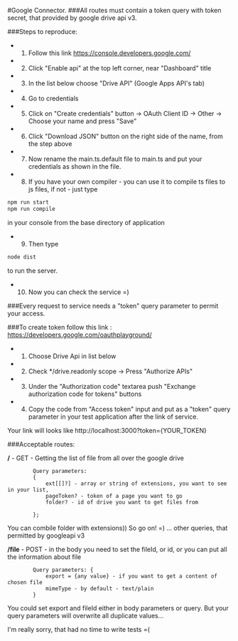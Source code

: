 #Google Connector.
###All routes must contain a token query with token secret, that provided by google drive api v3.

###Steps to reproduce:
* 1. Follow this link https://console.developers.google.com/
* 2. Click "Enable api" at the top left corner, near "Dashboard" title
* 3. In the list below choose "Drive API" (Google Apps API's tab)
* 4. Go to credentials
* 5. Click on "Create credentials" button -> OAuth Client ID -> Other -> Choose your name and press "Save"
* 6. Click "Download JSON" button on the right side of the name, from the step above
* 7. Now rename the main.ts.default file to main.ts and put your credentials as shown in the file.
* 8. If you have your own compiler - you can use it to compile ts files to js files, if not - just type 
```sh
npm run start
npm run compile
```
 in your console from the base directory of application
* 9. Then type 
```sh
node dist
```
 to run the server.
* 10. Now you can check the service =)

###Every request to service needs a "token" query parameter to permit your access.

###To create token follow this link : https://developers.google.com/oauthplayground/
* 1. Choose Drive Api in list below
* 2. Check */drive.readonly scope -> Press "Authorize APIs"
* 3. Under the "Authorization code" textarea push "Exchange authorization code for tokens" buttons
* 4. Copy the code from "Access token" input and put as a "token" query parameter in your test application after the link of service.

Your link will looks like http://localhost:3000?token={YOUR_TOKEN}


###Acceptable routes:

**/** - GET - Getting the list of file from all over the google drive


            Query parameters:
            {
                ext[[]?] - array or string of extensions, you want to see in your list,
                pageToken? - token of a page you want to go
                folder? - id of drive you want to get files from
                
            };
            
            
You can combile folder with extensions)) So go on! =)
... other queries, that permitted by googleapi v3

**/file** - POST - in the body you need to set the fileId, or id, or you can put all the information about file
            
            Query parameters: {
                export = {any value} - if you want to get a content of chosen file
                mimeType - by default - text/plain
            }

            
            
 You could set export and fileId either in body parameters or query. But your query parameters will overwrite all duplicate values...


I'm really sorry, that had no time to write tests =(
